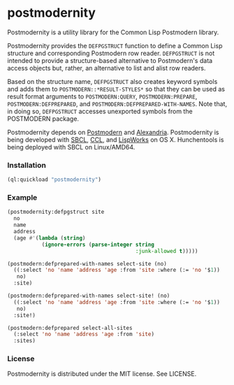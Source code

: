 # postmodernity

Postmodernity is a utility library for the Common Lisp Postmodern
library.

Postmodernity provides the `DEFPGSTRUCT` function to define a Common
Lisp structure and corresponding Postmodern row reader. `DEFPGSTRUCT` is
not intended to provide a structure-based alternative to Postmodern's
data access objects but, rather, an alternative to list and alist row
readers.

Based on the structure name, `DEFPGSTRUCT` also creates keyword symbols
and adds them to `POSTMODERN::*RESULT-STYLES*` so that they can be used
as result format arguments to `POSTMODERN:QUERY`, `POSTMODERN:PREPARE`,
`POSTMODERN:DEFPREPARED`, and `POSTMODERN:DEFPREPARED-WITH-NAMES`. Note
that, in doing so, `DEFPGSTRUCT` accesses unexported symbols from the
POSTMODERN package.

Postmodernity depends
on [Postmodern](http://marijnhaverbeke.nl/postmodern/)
and
[Alexandria](https://common-lisp.net/project/alexandria/). Postmodernity
is being developed
with [SBCL](http://sbcl.org/), [CCL](http://ccl.clozure.com/),
and [LispWorks](http://www.lispworks.com/) on OS X.  Hunchentools is
being deployed with SBCL on Linux/AMD64.


### Installation

```lisp
(ql:quickload "postmodernity")
```


### Example

```lisp
(postmodernity:defpgstruct site
  no
  name
  address
  (age #'(lambda (string)
           (ignore-errors (parse-integer string
                                         :junk-allowed t)))))

(postmodern:defprepared-with-names select-site (no)
  ((:select 'no 'name 'address 'age :from 'site :where (:= 'no '$1))
   no)
  :site)

(postmodern:defprepared-with-names select-site! (no)
  ((:select 'no 'name 'address 'age :from 'site :where (:= 'no '$1))
   no)
  :site!)

(postmodern:defprepared select-all-sites
  (:select 'no 'name 'address 'age :from 'site)
  :sites)
```

### License

Postmodernity is distributed under the MIT license. See LICENSE.
